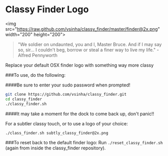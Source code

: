 # Classy Finder Logo

<img src="https://raw.github.com/vsinha/classy_finder/master/finder@2x.png" width="200" height="200"\>


> "We soldier on undaunted, you and I, Master Bruce. And if I may say so, sir... I couldn't beg, borrow or steal a finer way to live my life." - Alfred Pennyworth

Replace your default OSX finder logo with something way more classy

###To use, do the following:

####Be sure to enter your sudo password when prompted!

```sh
git clone https://github.com/vsinha/classy_finder.git
cd classy_finder
./classy_finder.sh
```
####It may take a moment for the dock to come back up, don't panic!!

For a subtler classy touch, or to use a logo of your choice:

`./class_finder.sh subtly_classy_finder@2x.png`

###To reset back to the default finder logo:
Run `./reset_classy_finder.sh` (again from inside the classy_finder repository).
